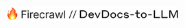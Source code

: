 <a href="https://x.com/alxfazio" target="_blank">
  <picture>
    <source media="(prefers-color-scheme: dark)" srcset="images/firecrawl-devdocs-to-llm-cover.png">
    <img alt="OpenAI Cookbook Logo" src="images/firecrawl-devdocs-to-llm-cover.png" width="400px" style="max-width: 100%; margin-bottom: 20px;">
  </picture>
</a>